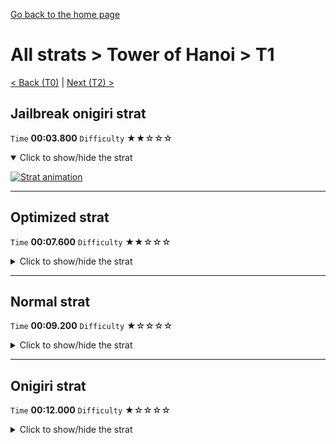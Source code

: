 [Go back to the home page](https://github.com/Doublevil/scbspeedrun)

# All strats > Tower of Hanoi > T1

[< Back (T0)](https://github.com/Doublevil/scbspeedrun/blob/main/levels/all_lvl/T/T0.md) | [Next (T2) >](https://github.com/Doublevil/scbspeedrun/blob/main/levels/all_lvl/T/T2.md)

## Jailbreak onigiri strat

`Time` **00:03.800** `Difficulty` ★★☆☆☆
<details open>
  <summary>Click to show/hide the strat</summary>

  [![Strat animation](https://github.com/Doublevil/scbspeedrun/blob/main/media/levels/T/T1_JailbreakOnigiri.webp)](https://github.com/Doublevil/scbspeedrun/blob/main/media/levels/T/T1_JailbreakOnigiri.mp4?raw=true)
</details>

---
## Optimized strat

`Time` **00:07.600** `Difficulty` ★★☆☆☆
<details>
  <summary>Click to show/hide the strat</summary>

  [![Strat animation](https://github.com/Doublevil/scbspeedrun/blob/main/media/levels/T/T1_OptimizedStrat.webp)](https://github.com/Doublevil/scbspeedrun/blob/main/media/levels/T/T1_OptimizedStrat.mp4?raw=true)

  **Notes**
  - Jumping over the glitch block with a quick wall jump here is faster.
  - The corner boost near the end saves even more time.
</details>

---
## Normal strat

`Time` **00:09.200** `Difficulty` ★☆☆☆☆
<details>
  <summary>Click to show/hide the strat</summary>

  [![Strat animation](https://github.com/Doublevil/scbspeedrun/blob/main/media/levels/T/T1_Strat.webp)](https://github.com/Doublevil/scbspeedrun/blob/main/media/levels/T/T1_Strat.mp4?raw=true)
</details>

---
## Onigiri strat

`Time` **00:12.000** `Difficulty` ★☆☆☆☆
<details>
  <summary>Click to show/hide the strat</summary>

  [![Strat animation](https://github.com/Doublevil/scbspeedrun/blob/main/media/levels/T/T1_Onigiri.webp)](https://github.com/Doublevil/scbspeedrun/blob/main/media/levels/T/T1_Onigiri.mp4?raw=true)
</details>
